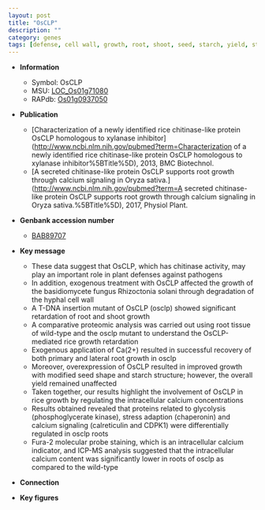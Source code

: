 ```yaml
---
layout: post
title: "OsCLP"
description: ""
category: genes
tags: [defense, cell wall, growth, root, shoot, seed, starch, yield, stress, lateral root, calcium]
---
```


* **Information**  
    + Symbol: OsCLP  
    + MSU: [LOC_Os01g71080](http://rice.plantbiology.msu.edu/cgi-bin/ORF_infopage.cgi?orf=LOC_Os01g71080)  
    + RAPdb: [Os01g0937050](http://rapdb.dna.affrc.go.jp/viewer/gbrowse_details/irgsp1?name=Os01g0937050)  

* **Publication**  
    + [Characterization of a newly identified rice chitinase-like protein OsCLP homologous to xylanase inhibitor](http://www.ncbi.nlm.nih.gov/pubmed?term=Characterization of a newly identified rice chitinase-like protein OsCLP homologous to xylanase inhibitor%5BTitle%5D), 2013, BMC Biotechnol.
    + [A secreted chitinase-like protein OsCLP supports root growth through calcium signaling in Oryza sativa.](http://www.ncbi.nlm.nih.gov/pubmed?term=A secreted chitinase-like protein OsCLP supports root growth through calcium signaling in Oryza sativa.%5BTitle%5D), 2017, Physiol Plant.

* **Genbank accession number**  
    + [BAB89707](http://www.ncbi.nlm.nih.gov/nuccore/BAB89707)

* **Key message**  
    + These data suggest that OsCLP, which has chitinase activity, may play an important role in plant defenses against pathogens
    + In addition, exogenous treatment with OsCLP affected the growth of the basidiomycete fungus Rhizoctonia solani through degradation of the hyphal cell wall
    + A T-DNA insertion mutant of OsCLP (osclp) showed significant retardation of root and shoot growth
    + A comparative proteomic analysis was carried out using root tissue of wild-type and the osclp mutant to understand the OsCLP-mediated rice growth retardation
    + Exogenous application of Ca(2+) resulted in successful recovery of both primary and lateral root growth in osclp
    + Moreover, overexpression of OsCLP resulted in improved growth with modified seed shape and starch structure; however, the overall yield remained unaffected
    + Taken together, our results highlight the involvement of OsCLP in rice growth by regulating the intracellular calcium concentrations
    + Results obtained revealed that proteins related to glycolysis (phosphoglycerate kinase), stress adaption (chaperonin) and calcium signaling (calreticulin and CDPK1) were differentially regulated in osclp roots
    + Fura-2 molecular probe staining, which is an intracellular calcium indicator, and ICP-MS analysis suggested that the intracellular calcium content was significantly lower in roots of osclp as compared to the wild-type

* **Connection**  

* **Key figures**  


